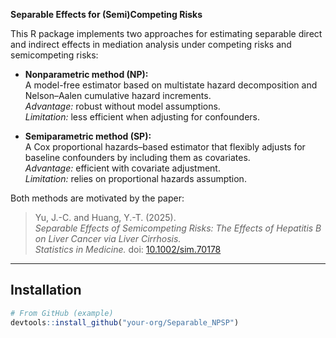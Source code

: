 **Separable Effects for (Semi)Competing Risks**

This R package implements two approaches for estimating separable direct and indirect effects in mediation analysis under competing risks and semicompeting risks:

- **Nonparametric method (NP):**  
  A model-free estimator based on multistate hazard decomposition and Nelson–Aalen cumulative hazard increments.  
  *Advantage:* robust without model assumptions.  
  *Limitation:* less efficient when adjusting for confounders.

- **Semiparametric method (SP):**  
  A Cox proportional hazards–based estimator that flexibly adjusts for baseline confounders by including them as covariates.  
  *Advantage:* efficient with covariate adjustment.  
  *Limitation:* relies on proportional hazards assumption.

Both methods are motivated by the paper:  

> Yu, J.-C. and Huang, Y.-T. (2025).  
> *Separable Effects of Semicompeting Risks: The Effects of Hepatitis B on Liver Cancer via Liver Cirrhosis.*  
> *Statistics in Medicine.* doi: [10.1002/sim.70178](https://doi.org/10.1002/sim.70178)

---

## Installation

```r
# From GitHub (example)
devtools::install_github("your-org/Separable_NPSP")
